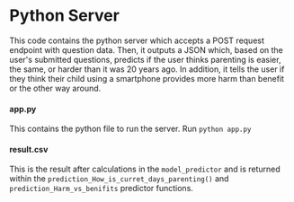 # Python Server

This code contains the python server which accepts a POST request endpoint with question data. Then, it outputs a JSON which, based on the user's submitted questions, predicts if the user thinks parenting is easier, the same, or harder than it was 20 years ago. In addition, it tells the user if they think their child using a smartphone provides more harm than benefit or the other way around.

#### app.py
This contains the python file to run the server. Run `python app.py`

#### result.csv
This is the result after calculations in the `model_predictor` and is returned within the `prediction_How_is_curret_days_parenting()` and `prediction_Harm_vs_benifits` predictor functions.
